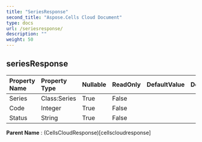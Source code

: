 ```yaml
---
title: "SeriesResponse"
second_title: "Aspose.Cells Cloud Document"
type: docs
url: /seriesresponse/
description: ""
weight: 50
---
```


## **seriesResponse**

 

| Property Name | Property Type | Nullable |  ReadOnly | DefaultValue | Description | 
| :- | :- | :- |:- |  :- | :- |
| Series | Class:Series | True |  False |  |  |  
| Code | Integer | True |  False |  |  |  
| Status | String | True |  False |  |  |  

**Parent Name** : (CellsCloudResponse)[cellscloudresponse]

